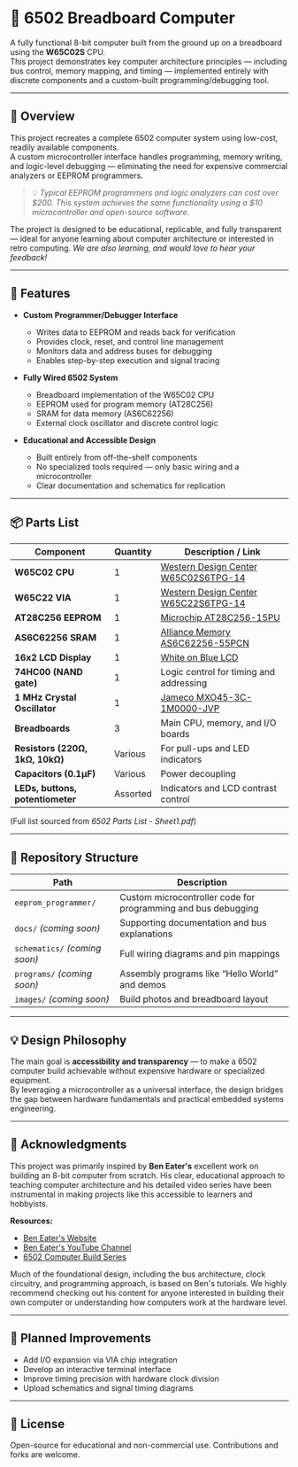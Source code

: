 # 🧠 6502 Breadboard Computer

A fully functional 8-bit computer built from the ground up on a breadboard using the **W65C02S** CPU.  
This project demonstrates key computer architecture principles — including bus control, memory mapping, and timing — implemented entirely with discrete components and a custom-built programming/debugging tool.

---

## 🚀 Overview

This project recreates a complete 6502 computer system using low-cost, readily available components.  
A custom microcontroller interface handles programming, memory writing, and logic-level debugging — eliminating the need for expensive commercial analyzers or EEPROM programmers.

> 💡 _Typical EEPROM programmers and logic analyzers can cost over $200. This system achieves the same functionality using a $10 microcontroller and open-source software._

The project is designed to be educational, replicable, and fully transparent — ideal for anyone learning about computer architecture or interested in retro computing. _We are also learning, and would love to hear your feedback!_

---

## 🧩 Features

- **Custom Programmer/Debugger Interface**
  - Writes data to EEPROM and reads back for verification
  - Provides clock, reset, and control line management
  - Monitors data and address buses for debugging
  - Enables step-by-step execution and signal tracing

- **Fully Wired 6502 System**
  - Breadboard implementation of the W65C02 CPU
  - EEPROM used for program memory (AT28C256)
  - SRAM for data memory (AS6C62256)
  - External clock oscillator and discrete control logic

- **Educational and Accessible Design**
  - Built entirely from off-the-shelf components
  - No specialized tools required — only basic wiring and a microcontroller
  - Clear documentation and schematics for replication

---

## 📦 Parts List

| Component                        | Quantity | Description / Link                                                                                                                                        |
| -------------------------------- | -------- | --------------------------------------------------------------------------------------------------------------------------------------------------------- |
| **W65C02 CPU**                   | 1        | [Western Design Center W65C02S6TPG-14](https://www.mouser.com/ProductDetail/Western-Design-Center-WDC/W65C02S6TPG-14?qs=opBjA1TV903lvWo9AEKH5w%3D%3D)     |
| **W65C22 VIA**                   | 1        | [Western Design Center W65C22S6TPG-14](https://www.mouser.com/ProductDetail/Western-Design-Center-WDC/W65C22S6TPG-14?qs=opBjA1TV9038jNZ%252Bop8JdA%3D%3D) |
| **AT28C256 EEPROM**              | 1        | [Microchip AT28C256-15PU](https://www.mouser.com/ProductDetail/Microchip-Technology/AT28C256-15PU?qs=MAR/2X5XOp7eAU2/lNw9oA%3D%3D)                        |
| **AS6C62256 SRAM**               | 1        | [Alliance Memory AS6C62256-55PCN](https://www.mouser.com/ProductDetail/Alliance-Memory/AS6C62256-55PCN?qs=LD2UibpCYJqgbIupMJnGTQ%3D%3D)                   |
| **16x2 LCD Display**             | 1        | [White on Blue LCD](https://www.amazon.com/gp/product/B01BB4VKIE)                                                                                         |
| **74HC00 (NAND gate)**           | 1        | Logic control for timing and addressing                                                                                                                   |
| **1 MHz Crystal Oscillator**     | 1        | [Jameco MXO45-3C-1M0000-JVP](https://www.jameco.com/z/MXO45-3C-1M0000-JVP-Jameco-ValuePro-1-MHz-Full-Can-Crystal-Oscillator_27861.html)                   |
| **Breadboards**                  | 3        | Main CPU, memory, and I/O boards                                                                                                                          |
| **Resistors (220Ω, 1kΩ, 10kΩ)**  | Various  | For pull-ups and LED indicators                                                                                                                           |
| **Capacitors (0.1µF)**           | Various  | Power decoupling                                                                                                                                          |
| **LEDs, buttons, potentiometer** | Assorted | Indicators and LCD contrast control                                                                                                                       |

(Full list sourced from _6502 Parts List - Sheet1.pdf_)

---

## 📂 Repository Structure

| Path                          | Description                                                   |
| ----------------------------- | ------------------------------------------------------------- |
| `eeprom_programmer/`          | Custom microcontroller code for programming and bus debugging |
| `docs/` _(coming soon)_       | Supporting documentation and bus explanations                 |
| `schematics/` _(coming soon)_ | Full wiring diagrams and pin mappings                         |
| `programs/` _(coming soon)_   | Assembly programs like “Hello World” and demos                |
| `images/` _(coming soon)_     | Build photos and breadboard layout                            |

---

## 💡 Design Philosophy

The main goal is **accessibility and transparency** — to make a 6502 computer build achievable without expensive hardware or specialized equipment.  
By leveraging a microcontroller as a universal interface, the design bridges the gap between hardware fundamentals and practical embedded systems engineering.

---

## 🙏 Acknowledgments

This project was primarily inspired by **Ben Eater's** excellent work on building an 8-bit computer from scratch. His clear, educational approach to teaching computer architecture and his detailed video series have been instrumental in making projects like this accessible to learners and hobbyists.

**Resources:**
- [Ben Eater's Website](https://eater.net/)
- [Ben Eater's YouTube Channel](https://www.youtube.com/beneater)
- [6502 Computer Build Series](https://eater.net/6502)

Much of the foundational design, including the bus architecture, clock circuitry, and programming approach, is based on Ben's tutorials. We highly recommend checking out his content for anyone interested in building their own computer or understanding how computers work at the hardware level.

---

## 🔧 Planned Improvements

- Add I/O expansion via VIA chip integration
- Develop an interactive terminal interface
- Improve timing precision with hardware clock division
- Upload schematics and signal timing diagrams

---

## 🧰 License

Open-source for educational and non-commercial use. Contributions and forks are welcome.
